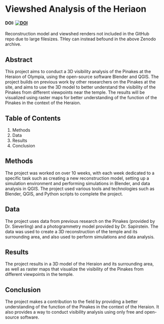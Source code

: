 # Viewshed Analysis of the Heriaon

#### DOI: [![DOI](https://zenodo.org/badge/DOI/10.5281/zenodo.7646532.svg)](https://doi.org/10.5281/zenodo.7646532)
Reconstruction model and viewshed renders not included in the GitHub repo due to large filesizes. THey can instead befound in the above Zenodo archive.

## Abstract
This project aims to conduct a 3D visibility analysis of the Pinakes at the Heraion of Olympia, using the open-source software Blender and QGIS. The project builds on previous work by other researchers on the Pinakes at the site, and aims to use the 3D model to better understand the visibility of the Pinakes from different viewpoints near the temple. The results will be visualized using raster maps for better understanding of the function of the Pinakes in the context of the Heraion.

## Table of Contents
1. Methods
2. Data
3. Results
4. Conclusion

## Methods
The project was worked on over 10 weeks, with each week dedicated to a specific task such as creating a new reconstruction model, setting up a simulation environment and performing simulations in Blender, and data analysis in QGIS. The project used various tools and technologies such as Blender, QGIS, and Python scripts to complete the project.

## Data
The project uses data from previous research on the Pinakes (provided by Dr. Sieverling) and a photogrammetry model provided by Dr. Sapirstein. The data was used to create a 3D reconstruction of the temple and its surrounding area, and also used to perform simulations and data analysis.

## Results
The project results in a 3D model of the Heraion and its surrounding area, as well as raster maps that visualize the visibility of the Pinakes from different viewpoints in the temple.

## Conclusion
The project makes a contribution to the field by providing a better understanding of the function of the Pinakes in the context of the Heraion. It also provides a way to conduct visibility analysis using only free and open-source software.
